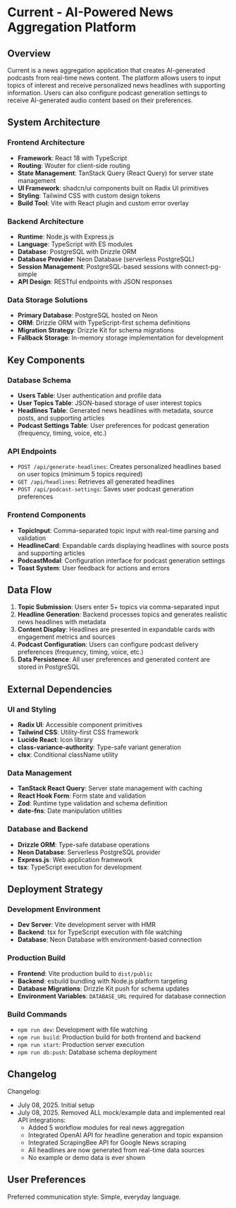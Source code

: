 # Current - AI-Powered News Aggregation Platform

## Overview

Current is a news aggregation application that creates AI-generated podcasts from real-time news content. The platform allows users to input topics of interest and receive personalized news headlines with supporting information. Users can also configure podcast generation settings to receive AI-generated audio content based on their preferences.

## System Architecture

### Frontend Architecture
- **Framework**: React 18 with TypeScript
- **Routing**: Wouter for client-side routing
- **State Management**: TanStack Query (React Query) for server state management
- **UI Framework**: shadcn/ui components built on Radix UI primitives
- **Styling**: Tailwind CSS with custom design tokens
- **Build Tool**: Vite with React plugin and custom error overlay

### Backend Architecture
- **Runtime**: Node.js with Express.js
- **Language**: TypeScript with ES modules
- **Database**: PostgreSQL with Drizzle ORM
- **Database Provider**: Neon Database (serverless PostgreSQL)
- **Session Management**: PostgreSQL-based sessions with connect-pg-simple
- **API Design**: RESTful endpoints with JSON responses

### Data Storage Solutions
- **Primary Database**: PostgreSQL hosted on Neon
- **ORM**: Drizzle ORM with TypeScript-first schema definitions
- **Migration Strategy**: Drizzle Kit for schema migrations
- **Fallback Storage**: In-memory storage implementation for development

## Key Components

### Database Schema
- **Users Table**: User authentication and profile data
- **User Topics Table**: JSON-based storage of user interest topics
- **Headlines Table**: Generated news headlines with metadata, source posts, and supporting articles
- **Podcast Settings Table**: User preferences for podcast generation (frequency, timing, voice, etc.)

### API Endpoints
- `POST /api/generate-headlines`: Creates personalized headlines based on user topics (minimum 5 topics required)
- `GET /api/headlines`: Retrieves all generated headlines
- `POST /api/podcast-settings`: Saves user podcast generation preferences

### Frontend Components
- **TopicInput**: Comma-separated topic input with real-time parsing and validation
- **HeadlineCard**: Expandable cards displaying headlines with source posts and supporting articles
- **PodcastModal**: Configuration interface for podcast generation settings
- **Toast System**: User feedback for actions and errors

## Data Flow

1. **Topic Submission**: Users enter 5+ topics via comma-separated input
2. **Headline Generation**: Backend processes topics and generates realistic news headlines with metadata
3. **Content Display**: Headlines are presented in expandable cards with engagement metrics and sources
4. **Podcast Configuration**: Users can configure podcast delivery preferences (frequency, timing, voice, etc.)
5. **Data Persistence**: All user preferences and generated content are stored in PostgreSQL

## External Dependencies

### UI and Styling
- **Radix UI**: Accessible component primitives
- **Tailwind CSS**: Utility-first CSS framework
- **Lucide React**: Icon library
- **class-variance-authority**: Type-safe variant generation
- **clsx**: Conditional className utility

### Data Management
- **TanStack React Query**: Server state management with caching
- **React Hook Form**: Form state and validation
- **Zod**: Runtime type validation and schema definition
- **date-fns**: Date manipulation utilities

### Database and Backend
- **Drizzle ORM**: Type-safe database operations
- **Neon Database**: Serverless PostgreSQL provider
- **Express.js**: Web application framework
- **tsx**: TypeScript execution for development

## Deployment Strategy

### Development Environment
- **Dev Server**: Vite development server with HMR
- **Backend**: tsx for TypeScript execution with file watching
- **Database**: Neon Database with environment-based connection

### Production Build
- **Frontend**: Vite production build to `dist/public`
- **Backend**: esbuild bundling with Node.js platform targeting
- **Database Migrations**: Drizzle Kit push for schema updates
- **Environment Variables**: `DATABASE_URL` required for database connection

### Build Commands
- `npm run dev`: Development with file watching
- `npm run build`: Production build for both frontend and backend
- `npm run start`: Production server execution
- `npm run db:push`: Database schema deployment

## Changelog

Changelog:
- July 08, 2025. Initial setup
- July 08, 2025. Removed ALL mock/example data and implemented real API integrations:
  - Added 5 workflow modules for real news aggregation
  - Integrated OpenAI API for headline generation and topic expansion
  - Integrated ScrapingBee API for Google News scraping
  - All headlines are now generated from real-time data sources
  - No example or demo data is ever shown

## User Preferences

Preferred communication style: Simple, everyday language.